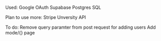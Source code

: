 Used:
Google OAuth
Supabase
Postgres SQL

Plan to use more:
Stripe
Unversity API


To do:
Remove query paramter from post request for adding users
Add mode/{} page